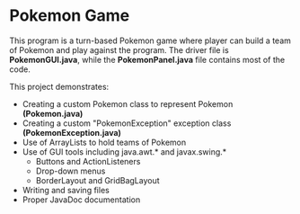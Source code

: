 # Pokemon Game
This program is a turn-based Pokemon game where player can build a team of Pokemon and play against the program.  The driver file is **PokemonGUI.java**, while the **PokemonPanel.java** file contains most of the code.

This project demonstrates:
- Creating a custom Pokemon class to represent Pokemon **(Pokemon.java)**
- Creating a custom "PokemonException" exception class **(PokemonException.java)**
- Use of ArrayLists to hold teams of Pokemon
- Use of GUI tools including java.awt.* and javax.swing.*
  - Buttons and ActionListeners
  - Drop-down menus
  - BorderLayout and GridBagLayout
- Writing and saving files
- Proper JavaDoc documentation
